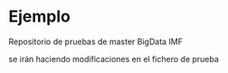 # Ejemplo
Repositorio de pruebas de master BigData IMF

se irán haciendo modificaciones en el fichero de prueba
